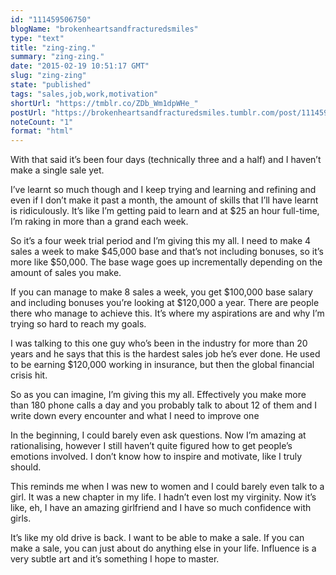 ```yaml
---
id: "111459506750"
blogName: "brokenheartsandfracturedsmiles"
type: "text"
title: "zing-zing."
summary: "zing-zing."
date: "2015-02-19 10:51:17 GMT"
slug: "zing-zing"
state: "published"
tags: "sales,job,work,motivation"
shortUrl: "https://tmblr.co/ZDb_Wm1dpWHe_"
postUrl: "https://brokenheartsandfracturedsmiles.tumblr.com/post/111459506750/zing-zing"
noteCount: "1"
format: "html"
---
```


With that said it’s been four days (technically three and a half) and I haven’t make a single sale yet.

I’ve learnt so much though and I keep trying and learning and refining and even if I don’t make it past a month, the amount of skills that I’ll have learnt is ridiculously. It’s like I’m getting paid to learn and at $25 an hour full-time, I’m raking in more than a grand each week. 

So it’s a four week trial period and I’m giving this my all. I need to make 4 sales a week to make $45,000 base and that’s not including bonuses, so it’s more like $50,000. The base wage goes up incrementally depending on the amount of sales you make.

If you can manage to make 8 sales a week, you get $100,000 base salary and including bonuses you’re looking at $120,000 a year. There are people there who manage to achieve this. It’s where my aspirations are and why I’m trying so hard to reach my goals. 

I was talking to this one guy who’s been in the industry for more than 20 years and he says that this is the hardest sales job he’s ever done. He used to be earning $120,000 working in insurance, but then the global financial crisis hit. 

So as you can imagine, I’m giving this my all. Effectively you make more than 180 phone calls a day and you probably talk to about 12 of them and I write down every encounter and what I need to improve one

In the beginning, I could barely even ask questions. Now I’m amazing at rationalising, however I still haven’t quite figured how to get people’s emotions involved. I don’t know how to inspire and motivate, like I truly should. 

This reminds me when I was new to women and I could barely even talk to a girl. It was a new chapter in my life. I hadn’t even lost my virginity. Now it’s like, eh, I have an amazing girlfriend and I have so much confidence with girls.

It’s like my old drive is back. I want to be able to make a sale. If you can make a sale, you can just about do anything else in your life. Influence is a very subtle art and it’s something I hope to master.
